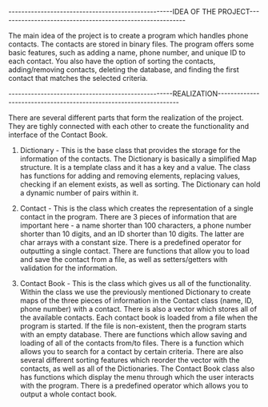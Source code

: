 ---------------------------------------------------IDEA OF THE PROJECT----------------------------------------------------------

The main idea of the project is to create a program which handles phone contacts. The contacts are stored in binary files. The program offers some basic features, such as adding a name, phone number, and unique ID to each contact. You also have the option of sorting the contacts, adding/removing contacts, deleting the database, and finding the first contact that matches the selected criteria.

---------------------------------------------------REALIZATION------------------------------------------------------------------

There are several different parts that form the realization of the project. They are tighly connected with each other to create the functionality and interface of the Contact Book.

1. Dictionary - This is the base class that provides the storage for the information of the contacts. The Dictionary is basically a simplified Map structure. It is a template class and it has a key and a value. The class has functions for adding and removing elements, replacing values, checking if an element exists, as well as sorting. The Dictionary can hold a dynamic number of pairs within it. 

2. Contact - This is the class which creates the representation of a single contact in the program. There are 3 pieces of information that are important here - a name shorter than 100 characters, a phone number shorter than 10 digits, and an ID shorter than 10 digits. The latter are char arrays with a constant size. 
There is a predefined operator for outputting a single contact. There are functions that allow you to load and save the contact from a file, as well as setters/getters with validation for the information.

3. Contact Book - This is the class which gives us all of the functionality. Within the class we use the previously mentioned Dictionary to create maps of the three pieces of information in the Contact class (name, ID, phone number) with a contact. There is also a vector which stores all of the available contacts.
Each contact book is loaded from a file when the program is started. If the file is non-existent, then the program starts with an empty database. There are functions which allow saving and loading of all of the contacts from/to files.
There is a function which allows you to search for a contact by certain criteria. 
There are also several different sorting features which reorder the vector with the contacts, as well as all of the Dictionaries. 
The Contact Book class also has functions which display the menu through which the user interacts with the program. There is a predefined operator which allows you to output a whole contact book. 
